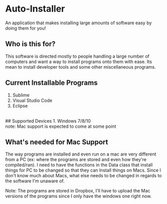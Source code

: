 # Auto-Installer
An application that makes installing large amounts of software easy by doing them for you!
<br/>
## Who is this for?
This software is directed mostly to people handling a large number of computers and want a way to install programs onto them with ease. Its mean to install developer tools and some other miscellaneous programs.
<br/>
## Current Installable Programs
1. Sublime
2. Visual Studio Code
3. Eclipse
<br/>
## Supported Devices
1. Windows 7/8/10
<br/>
note: Mac support is expected to come at some point

## What's needed for Mac Support
The way programs are installed and even run on a mac are very different from a PC (ex: where the programs are stored and even how they're compiled/ran). I need to have the functions in the Data class that install things for PC to be changed so that they can Install things on Macs. Since I don't know much about Macs, what else needs to be changed in regards to the software I'm unaware of.

Note: The programs are stored in Dropbox, I'll have to upload the Mac versions of the programs since I only have the windows one right now.
